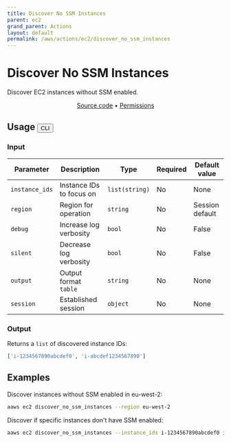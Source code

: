 ```yaml
---
title: Discover No SSM Instances
parent: ec2
grand_parent: Actions
layout: default
permalink: /aws/actions/ec2/discover_no_ssm_instances
---
```


# Discover No SSM Instances

Discover EC2 instances without SSM enabled.

<p align="center">
   <a href="https://github.com/avtomat-hub/avtomat-aws/tree/main/avtomat_aws/services/ec2/discover_no_ssm_instances.py">Source code</a> •
   <a href="/aws/permissions/ec2/discover_no_ssm_instances">Permissions</a>
</p>

## Usage <button id="toggleButton" class="btn fs-3" onclick="toggleTables()">CLI</button>

### Input

| Parameter      | Description                 | Type           | Required | Default value   |
|----------------|-----------------------------|----------------|----------|-----------------|
| `instance_ids` | Instance IDs to focus on    | `list(string)` | No       | None            |
| `region`       | Region for operation        | `string`       | No       | Session default |
| `debug`        | Increase log verbosity      | `bool`         | No       | False           |
| `silent`       | Decrease log verbosity      | `bool`         | No       | False           |
| `output`       | Output format <br/> `table` | `string`       | No       | None            |
| `session`      | Established session         | `object`       | No       | None            |

### Output

Returns a `list` of discovered instance IDs:

```python
['i-1234567890abcdef0', 'i-abcdef1234567890']
```

<div markdown="1" id="cli" style="display: block;">

## Examples

Discover instances without SSM enabled in eu-west-2:

```bash
aaws ec2 discover_no_ssm_instances --region eu-west-2
```

Discover if specific instances don't have SSM enabled:

```bash
aaws ec2 discover_no_ssm_instances --instance_ids i-1234567890abcdef0 i-abcdef1234567890
```

</div>

<div markdown="1" id="prog" style="display: none;">

## Examples

Discover instances without SSM enabled in eu-west-2:

```python
from avtomat_aws import ec2

response = ec2.discover_no_ssm_instances(region="eu-west-2")
```

Discover if specific instances don't have SSM enabled:

```python
from avtomat_aws import ec2

response = ec2.discover_no_ssm_instances(instance_ids=['i-1234567890abcdef0', 'i-abcdef1234567890'])
```

</div>

<script>
  function toggleTables() {
    var cli = document.getElementById("cli");
    var prog = document.getElementById("prog");
    var toggleButton = document.getElementById("toggleButton");
    if (cli.style.display === "none") {
      cli.style.display = "block";
      prog.style.display = "none";
      toggleButton.innerHTML = "CLI";
    } else {
      cli.style.display = "none";
      prog.style.display = "block";
      toggleButton.innerHTML = "Programmatic";
    }
  }
</script>

